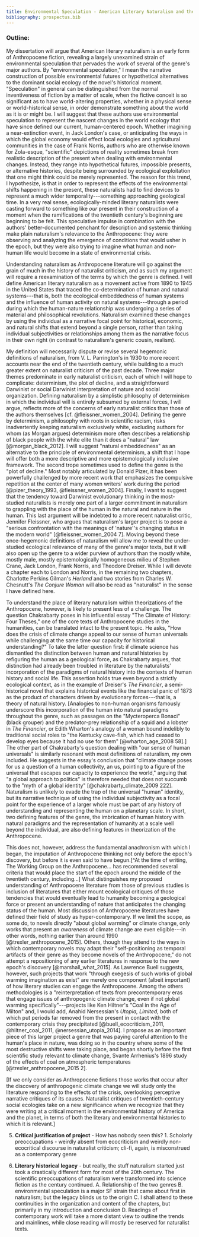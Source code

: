 ```yaml
---
title: Environmental Speculation - American Literary Naturalism and the Anthropocene
bibliography: prospectus.bib
---
```


### Outline: 

<!--1. **Overview** - reading ALN as Anthropocene literature by rereading the
unexamined trend of environmental speculation. Def. environmental speculation-->

My dissertation will argue that American literary naturalism is an early form
of Anthropocene fiction, revealing a largely unexamined strain of environmental
speculation that pervades the work of several of the genre's major authors. By
"environmental speculation," I mean the narrative construction of possible
environmental futures or hypothetical alternatives to the dominant social
ecology of the novel's historical moment. "Speculation" in general can be
distinguished from the normal inventiveness of fiction by a matter of scale,
when the fictive conceit is so significant as to have world-altering
properties, whether in a physical sense or world-historical sense, in order
demonstrate something about the world as it is or might be. I will suggest that
these authors use environmental speculation to represent the nascent changes in
the world ecology that have since defined our current, human-centered epoch.
Whether imagining a near-extinction event, in Jack London's case, or
anticipating the ways in which the global economy would effect local ecologies
and agricultural communities in the case of Frank Norris, authors who are
otherwise known for Zola-esque, "scientific" depictions of reality sometimes
break from realistic description of the present when dealing with environmental
changes. Instead, they range into hypothetical futures, impossible presents, or
alternative histories, despite being surrounded by ecological exploitation that
one might think could be merely represented. The reason for this trend,
I hypothesize, is that in order to represent the effects of the environmental
shifts happening in the present, these naturalists had to find devices to
represent a much wider temporality---something approaching geological time. In
a very real sense, ecologically-minded literary naturalists were casting
forward to something like *our* present in their construction of a moment when
the ramifications of the twentieth century's beginning are beginning to be
felt. This speculative impulse in combination with the authors'
better-documented penchant for description and systemic thinking make plain
naturalism's relevance to the Anthropocene: they were observing and analyzing
the emergence of conditions that would usher in the epoch, but they were also
trying to imagine what human and non-human life would become in a state of
environmental crisis.

<!--2. **Definition of terms** - def. ALN (before me (1) and how I respond
(2)).-->

Understanding naturalism as Anthropocene literature will go against the grain
of much in the history of naturalist criticism, and as such my argument will
require a reexamination of the terms by which the genre is defined. I will
define American literary naturalism as a movement active from 1890 to 1945 in
the United States that traced the co-determination of human and natural
systems---that is, both the ecological embeddedness of human systems and the
influence of human activity on natural systems---through a period during which
the human-nature relationship was undergoing a series of material and
philosophical revolutions. Naturalism examined these changes by using the
individual as a narrative focal point for historical, economic, and natural
shifts that extend beyond a single person, rather than taking individual
subjectivities or relationships among them as the narrative focus in their own
right (in contrast to naturalism's generic cousin, realism). 

My definition will necessarily dispute or revise several hegemonic definitions
of naturalism, from V. L. Parrington's in 1930 to more recent accounts near the
end of the twentieth century, while building to a much greater extent on
naturalist criticism of the past decade. Three major themes predominate in
early naturalist criticism, each of which I will hope to complicate:
determinism, the plot of decline, and a straightforward Darwinist or social
Darwinist interpretation of nature and social organization. Defining naturalism
by a simplistic philosophy of determinism in which the individual will is
entirely subsumed by external forces, I will argue, reflects more of the
concerns of early naturalist critics than those of the authors themselves [cf.
@fleissner_women_2004]. Defining the genre by determinism, a philosophy with
roots in scientific racism, risks inadvertently keeping naturalism exclusively
white, excluding authors for whom (as Morgan argues) determinism more often
describes a relationship of black people with the white elite than it does
a "natural" law [@morgan_black_2012]. I will suggest "natural embeddedness" as
an alternative to the principle of environmental determinism, a shift that
I hope will offer both a more descriptive and more epistemologically inclusive
framework. The second trope sometimes used to define the genre is the "plot of
decline." Most notably articulated by Donald Pizer, it has been powerfully
challenged by more recent work that emphasizes the compulsive repetition at the
center of many women writers' work during the period [@pizer_theory_1993,
@fleissner_women_2004]. Finally, I want to suggest that the tendency toward
Darwinist evolutionary thinking in the most-studied naturalists is merely one
part of a larger commitment in naturalism to grappling with the place of the
human in the natural and nature in the human. This last argument will be
indebted to a more recent naturalist critic, Jennifer Fleissner, who argues
that naturalism's larger project is to pose a "serious confrontation with the
meanings of 'nature''s changing status in the modern world"
[@fleissner_women_2004 7]. Moving beyond these once-hegemonic definitions of
naturalism will allow me to reveal the under-studied ecological relevance of
many of the genre's major texts, but it will also open up the genre to a wider
purview of authors than the mostly white, mostly male, mostly epistemologically
homogeneous milieu of Stephen Crane, Jack London, Frank Norris, and Theodore
Dreiser. While I will devote a chapter each to London and Norris, in the
remaining two chapters, Charlotte Perkins Gilman's *Herland* and two stories
from Charles W. Chesnutt's *The Conjure Woman* will also be read as
"naturalist" in the sense I have defined here.

<!--3. **Theoretical Justification of project** - Chakrabarty and universalism;
reading the human *as species* in naturalism vs. Chak.; environmental
speculation as a way of representing ephemeral and distant ecological,
historical, economic changes-->

To understand the place of literary naturalism within theorizations of the
Anthropocene, however, is likely to present less of a challenge. The question
Chakrabarty poses in his influential essay "The Climate of History: Four
Theses," one of the core texts of Anthropocene studies in the humanities, can
be translated intact to the present topic. He asks, "How does the crisis of
climate change appeal to our sense of human universals while challenging at the
same time our capacity for historical understanding?" To take the latter
question first: if climate science has dismantled the distinction between human
and natural histories by refiguring the human as a geological force, as
Chakrabarty argues, that distinction had already been troubled in literature by
the naturalists' incorporation of the paradigms of natural history into the
contexts of human history and social life. This assertion holds true even
beyond a strictly ecological context, as in the example of Dreiser's *The
Financier*, a semi-historical novel that explains historical events like the
financial panic of 1873 as the product of characters driven by evolutionary
forces---that is, a theory of natural history. [Analogies to non-human
organisms famously underscore this incorporation of the human into natural
paradigms throughout the genre, such as passages on the "Mycteroperca Bonaci"
(black grouper) and the predator-prey relationship of a squid and a lobster in
*The Financier*, or Edith Wharton's analogy of a woman bound indelibly to
traditional social roles to "the Kentucky cave-fish, which had ceased to
develop eyes because it had no use for them" [@wharton_age_2008 58].] The other
part of Chakrabarty's question dealing with "our sense of human universals" is
similarly resonant with most definitions of naturalism, my own included. He
suggests in the essay's conclusion that "climate change poses for us a question
of a human collectivity, an us, pointing to a figure of the universal that
escapes our capacity to experience the world," arguing that "a global approach
to politics" is therefore needed that does not succumb to the "myth of a global
identity" [@chakrabarty_climate_2009 222]. Naturalism is unlikely to evade the
trap of the universal "human" identity, but its narrative technique of using
the individual subjectivity as a focal point for the experience of a larger
whole must be part of any history of understanding and representing the human
on a planetary scale. In short, two defining features of the genre, the
imbrication of human history with natural paradigms and the representation of
humanity at a scale well beyond the individual, are also defining features in
theorization of the Anthropocene.

<!--4. **Historical justification of project** - present the historical/anachronism
problem: literature of the Anthropocene is often defined by our consciousness
of anthropogenic climate change. Instead, we should look for the literature
that was attending to its causes when they began. ; periodizing with geological
time; outline changes in energy systems and economics using literary
evidence-->

This does not, however, address the fundamental anachronism with which I began,
the imputation of Anthropocene thinking not only before the epoch's discovery,
but before it is even said to have begun.[^At the time of writing, The Working
Group on the Anthropocene... has recommended several criteria that would place
the start of the epoch around the middle of the twentieth century,
including...] What distinguishes my proposed understanding of Anthropocene
literature from those of previous studies is inclusion of literatures that
either mount ecological critiques of those tendencies that would eventually
lead to humanity becoming a geological force or present an understanding of
nature that anticipates the changing status of the human. Most discussion of
Anthropocene literatures have defined their field of study as
hyper-contemporary. If we limit the scope, as some do, to novels directly
"about global warming" or climate change, only works that present an
*awareness* of climate change are even eligible---in other words, nothing
earlier than around 1990 [@trexler_anthropocene_2015]. Others, though they
attend to the ways in which contemporary novels may adapt their
"self-positioning as temporal artifacts of their genre as they become novels of
the Anthropocene," do not attempt a repositioning of any earlier literatures in
response to the new epoch's discovery [@marshall_what_2015]. As Lawrence Buell
suggests, however, such projects that work "through exegesis of such works of
global warming imagination as exist" are merely one component (albeit
important) of how literary studies can engage the Anthropocene. Among the
others methodologies is a "reinterpretation of texts from precontemporary eras
that engage issues of anthropogenic climate change, even if not global warming
specifically"---projects like Ken Hiltner's "Coal in the Age of Milton" and,
I would add, Anahid Nersessian's *Utopia, Limited*, both of which put periods
far removed from the present in contact with the contemporary crisis they
precipitated [@buell_ecocriticism_2011, @hiltner_coal_2011,
@nersessian_utopia_2014]. I propose as an important piece of this larger
project a genre that was paying careful attention to the human's place in
nature, was doing so in the country where some of the most destructive shifts
were taking place, and began shortly before the first scientific study relevant
to climate change, Svante Arrhenius's 1896 study of the effects of coal on
atmospheric temperatures [@trexler_anthropocene_2015 2].

[If we only consider as Anthropocene fictions those works
that occur after the discovery of anthropogenic climate change we will study
only the literature responding to the effects of the crisis, overlooking
perceptive narrative critiques of its causes. Naturalist critiques of
twentieth-century social ecologies take on a new significance when we recognize
that they were writing at a critical moment in the environmental history of
America and the planet, in terms of both the literary and environmental
histories to which it is relevant.]


5. **Critical justification of project** - How has nobody seen this? 1.
Scholarly preoccupations - weirdly absent from ecocriticism and weirdly
non-ecocritical discourse in naturalist criticism; cli-fi, again, is
misconstrued as a contemporary genre

6. **Literary historical legacy** - but really, the stuff naturalism started
just took a drastically different form for most of the 20th century. The
scientific preoccupations of naturalism were transformed into science fiction
as the century continued. 
    A. Relationship of the two genres
    B. environmental speculation is a major SF strain that came about first in
naturalism; but the legacy blinds us to the origin
    C. I shall attend to these continuities in the organization and content of
the chapters, but primarily in my introduction and conclusion
    D. Readings of contemporary work will take a more distant view to outline
the trends and mainlines, while close reading will mostly be reserved for
naturalist texts.

